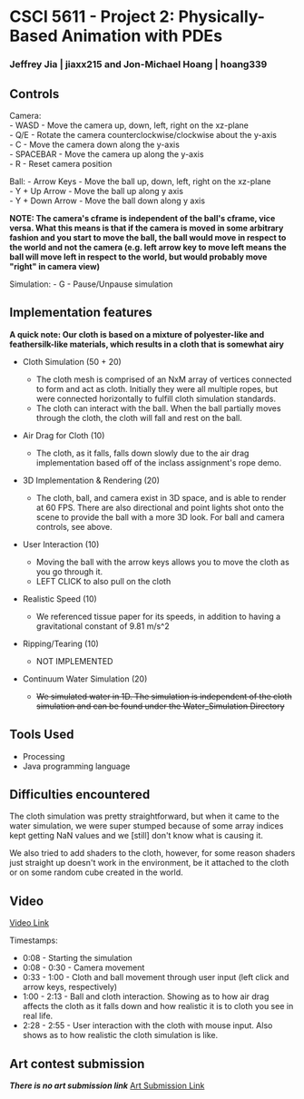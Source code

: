 # CSCI 5611 - Project 2: Physically-Based Animation with PDEs
### Jeffrey Jia | jiaxx215 and Jon-Michael Hoang | hoang339

## Controls

Camera:<br>
    - WASD - Move the camera up, down, left, right on the xz-plane<br>
    - Q/E - Rotate the camera counterclockwise/clockwise about the y-axis<br>
    - C - Move the camera down along the y-axis<br>
    - SPACEBAR - Move the camera up along the y-axis<br>
    - R - Reset camera position

Ball:
    - Arrow Keys - Move the ball up, down, left, right on the xz-plane<br>
    - Y + Up Arrow - Move the ball up along y axis<br>
    - Y + Down Arrow - Move the ball down along y axis

**NOTE: The camera's cframe is independent of the ball's cframe, vice versa. What this means is that if the camera is moved in some arbitrary fashion and you start to move the ball, the ball would move in respect to the world and not the camera (e.g. left arrow key to move left means the ball will move left in respect to the world, but would probably move "right" in camera view)**

Simulation:
    - G - Pause/Unpause simulation


## Implementation features

**A quick note: Our cloth is based on a mixture of polyester-like and feathersilk-like materials, which results in a cloth that is somewhat airy**

- Cloth Simulation (50 + 20)
    - The cloth mesh is comprised of an NxM array of vertices connected to form and act as cloth. Initially they were all multiple ropes, but were connected horizontally to fulfill cloth simulation standards.
    - The cloth can interact with the ball. When the ball partially moves through the cloth, the cloth will fall and rest on the ball.

- Air Drag for Cloth (10)
    - The cloth, as it falls, falls down slowly due to the air drag implementation based off of the inclass assignment's rope demo.

- 3D Implementation & Rendering (20)
    - The cloth, ball, and camera exist in 3D space, and is able to render at 60 FPS. There are also directional and point lights shot onto the scene to provide the ball with a more 3D look. For ball and camera controls, see above.

- User Interaction (10)
    - Moving the ball with the arrow keys allows you to move the cloth as you go through it.
    - LEFT CLICK to also pull on the cloth

- Realistic Speed (10)
    - We referenced tissue paper for its speeds, in addition to having a gravitational constant of 9.81 m/s^2

- Ripping/Tearing (10)
    - NOT IMPLEMENTED

- Continuum Water Simulation (20)
    - ~~We simulated water in 1D. The simulation is independent of the cloth simulation and can be found under the Water_Simulation Directory~~

## Tools Used

- Processing
- Java programming language


## Difficulties encountered

The cloth simulation was pretty straightforward, but when it came to the water simulation, we
were super stumped because of some array indices kept getting NaN values and we [still] don't know what is causing it.

We also tried to add shaders to the cloth, however, for some reason shaders just straight up doesn't work in the environment, be it attached to the cloth or on some random cube created in the world.

## Video

[Video Link](https://youtu.be/w036hNs8SpU)

Timestamps: <br>
- 0:08 - Starting the simulation<br>
- 0:08 - 0:30 - Camera movement<br>
- 0:33 - 1:00 - Cloth and ball movement through user input (left click and arrow keys, respectively)<br>
- 1:00 - 2:13 - Ball and cloth interaction. Showing as to how air drag affects the cloth as it falls down and how realistic it is to cloth you see in real life.
- 2:28 - 2:55 - User interaction with the cloth with mouse input. Also shows as to how realistic the cloth simulation is like.

## Art contest submission
***There is no art submission link***
[Art Submission Link](https://imgur.com/)
